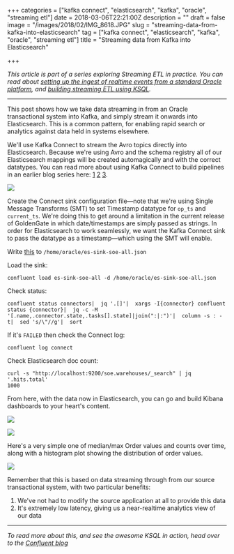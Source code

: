 +++
categories = ["kafka connect", "elasticsearch", "kafka", "oracle", "streaming etl"]
date = 2018-03-06T22:21:00Z
description = ""
draft = false
image = "/images/2018/02/IMG_8618.JPG"
slug = "streaming-data-from-kafka-into-elasticsearch"
tag = ["kafka connect", "elasticsearch", "kafka", "oracle", "streaming etl"]
title = "Streaming data from Kafka into Elasticsearch"

+++

_This article is part of a series exploring Streaming ETL in practice. You can read about [setting up the ingest of realtime events from a standard Oracle platform](/2018/02/01/howto-oracle-goldengate-apache-kafka-schema-registry-swingbench/), and [building streaming ETL using KSQL](https://www.confluent.io/blog/ksql-in-action-real-time-streaming-etl-from-oracle-transactional-data)._

---

This post shows how we take data streaming in from an Oracle transactional system into Kafka, and simply stream it onwards into Elasticsearch. This is a common pattern, for enabling rapid search or analytics against data held in systems elsewhere.

We'll use Kafka Connect to stream the Avro topics directly into Elasticsearch. Because we're using Avro and the schema registry all of our Elasticsearch mappings will be created automagically and with the correct datatypes. You can read more about using Kafka Connect to build pipelines in an earlier blog series here: [1](https://www.confluent.io/blog/simplest-useful-kafka-connect-data-pipeline-world-thereabouts-part-1/) [2](https://www.confluent.io/blog/blogthe-simplest-useful-kafka-connect-data-pipeline-in-the-world-or-thereabouts-part-2/) [3](https://www.confluent.io/blog/simplest-useful-kafka-connect-data-pipeline-world-thereabouts-part-3/).

![](/images/2018/02/connectsrwin.png)

Create the Connect sink configuration file—note that we're using Single Message Transforms (SMT) to set Timestamp datatype for `op_ts` and `current_ts`. We're doing this to get around a limitation in the current release of GoldenGate in which date/timestamps are simply passed as strings. In order for Elasticsearch to work seamlessly, we want the Kafka Connect sink to pass the datatype as a timestamp—which using the SMT will enable.

Write [this](https://gist.github.com/rmoff/975707be38b452f79347cde065b2322b) to `/home/oracle/es-sink-soe-all.json`

Load the sink:

    confluent load es-sink-soe-all -d /home/oracle/es-sink-soe-all.json

Check status:

    confluent status connectors|  jq '.[]'|  xargs -I{connector} confluent status {connector}|  jq -c -M '[.name,.connector.state,.tasks[].state]|join(":|:")'|  column -s : -t|  sed 's/\"//g'|  sort

If it's `FAILED` then check the Connect log:

    confluent log connect

Check Elasticsearch doc count:

    curl -s "http://localhost:9200/soe.warehouses/_search" | jq '.hits.total'
    1000

From here, with the data now in Elasticsearch, you can go and build Kibana dashboards to your heart's content.

![](/images/2018/02/ogg01.png)

![](/images/2018/02/ogg02.png)

Here's a very simple one of median/max Order values and counts over time, along with a histogram plot showing the distribution of order values.

![](/images/2018/02/oggkib01.png)

Remember that this is based on data streaming through from our source transactional system, with two particular benefits:

1. We've not had to modify the source application at all to provide this data
1. It's extremely low latency, giving us a near-realtime analytics view of our data

---

_To read more about this, and see the awesome KSQL in action, head over to the [Confluent blog](https://www.confluent.io/blog/)_
